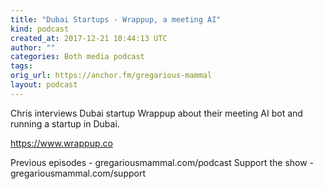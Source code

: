 ```yaml
---
title: "Dubai Startups - Wrappup, a meeting AI"
kind: podcast
created_at: 2017-12-21 10:44:13 UTC
author: ""
categories: Both media podcast
tags: 
orig_url: https://anchor.fm/gregarious-mammal
layout: podcast
---
```

Chris interviews Dubai startup Wrappup about their meeting AI bot and running a startup in Dubai.

https://www.wrappup.co

Previous episodes - gregariousmammal.com/podcast
Support the show - gregariousmammal.com/support